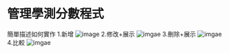 # 管理學測分數程式

簡單描述如何實作
1.新增
![image](https://github.com/kenwsx/-/blob/main/gif%20file/add.gif)
2.修改+展示
![imgae](https://github.com/kenwsx/-/blob/main/gif%20file/edit%2Bprint.gif)
3.刪除+展示
![imgae](https://github.com/kenwsx/-/blob/main/gif%20file/print%2Bdelete.gif)
4.比較
![imgae](https://github.com/kenwsx/-/blob/main/gif%20file/compare.gif)
